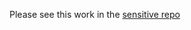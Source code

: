 Please see this work in the [sensitive repo](https://github.com/department-of-veterans-affairs/va.gov-team-sensitive/tree/master/teams/vsp/teams/Identity/research/2024-03%20Fraud%20Notifications)
